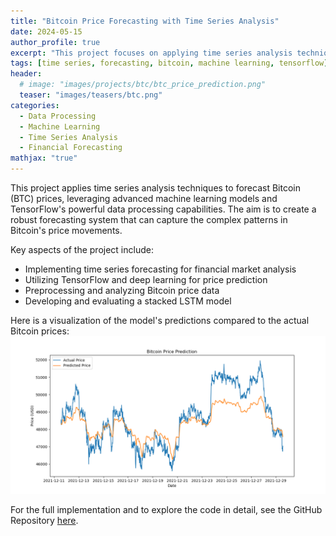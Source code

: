 ```yaml
---
title: "Bitcoin Price Forecasting with Time Series Analysis"
date: 2024-05-15
author_profile: true
excerpt: "This project focuses on applying time series analysis techniques to forecast Bitcoin (BTC) prices using advanced machine learning models and TensorFlow's data processing capabilities."
tags: [time series, forecasting, bitcoin, machine learning, tensorflow]
header:
  # image: "images/projects/btc/btc_price_prediction.png"
  teaser: "images/teasers/btc.png"
categories:
  - Data Processing
  - Machine Learning
  - Time Series Analysis
  - Financial Forecasting
mathjax: "true"
---
```



This project applies time series analysis techniques to forecast Bitcoin (BTC) prices, leveraging advanced machine learning models and TensorFlow's powerful data processing capabilities. The aim is to create a robust forecasting system that can capture the complex patterns in Bitcoin's price movements.

Key aspects of the project include:

- Implementing time series forecasting for financial market analysis
- Utilizing TensorFlow and deep learning for price prediction
- Preprocessing and analyzing Bitcoin price data
- Developing and evaluating a stacked LSTM model


Here is a visualization of the model's predictions compared to the actual Bitcoin prices:
![Prediction](/images/projects/btc/btc_price_prediction.png)


For the full implementation and to explore the code in detail, see the GitHub Repository [here](https://github.com/CtripleU/BTC-timeseries.git).